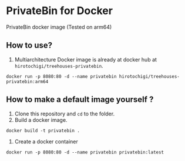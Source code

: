 # PrivateBin for Docker

PrivateBin docker image (Tested on arm64)

## How to use?

1. Multiarchitecture Docker image is already at docker hub at `hirotochigi/treehouses-privatebin`. 

```
docker run -p 8080:80 -d --name privatebin hirotochigi/treehouses-privatebin:arm64
```

## How to make a default image yourself ?

1. Clone this repository and `cd` to the folder.
1. Build a docker image.
```
docker build -t privatebin .
```
1. Create a docker container
```
docker run -p 8080:80 -d --name privatebin privatebin:latest
```
